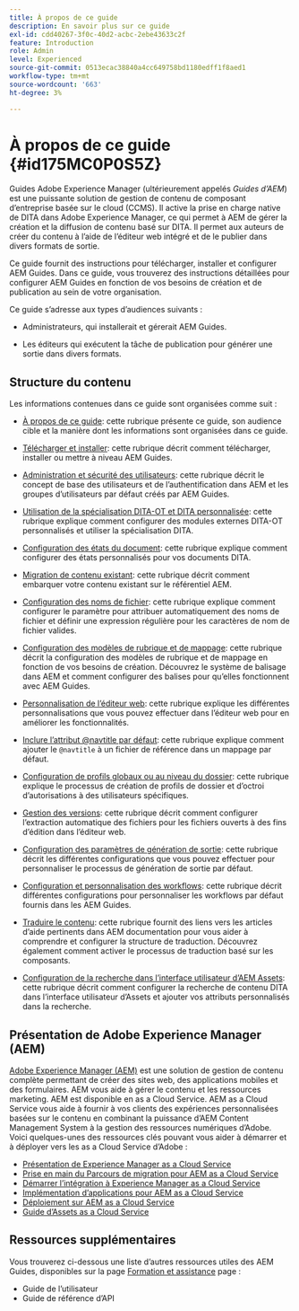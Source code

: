 ```yaml
---
title: À propos de ce guide
description: En savoir plus sur ce guide
exl-id: cdd40267-3f0c-40d2-acbc-2ebe43633c2f
feature: Introduction
role: Admin
level: Experienced
source-git-commit: 0513ecac38840a4cc649758bd1180edff1f8aed1
workflow-type: tm+mt
source-wordcount: '663'
ht-degree: 3%

---
```


# À propos de ce guide {#id175MC0P0S5Z}

Guides Adobe Experience Manager \(ultérieurement appelés *Guides d’AEM*\) est une puissante solution de gestion de contenu de composant d’entreprise basée sur le cloud \(CCMS\). Il active la prise en charge native de DITA dans Adobe Experience Manager, ce qui permet à AEM de gérer la création et la diffusion de contenu basé sur DITA. Il permet aux auteurs de créer du contenu à l’aide de l’éditeur web intégré et de le publier dans divers formats de sortie.

Ce guide fournit des instructions pour télécharger, installer et configurer AEM Guides. Dans ce guide, vous trouverez des instructions détaillées pour configurer AEM Guides en fonction de vos besoins de création et de publication au sein de votre organisation.

Ce guide s’adresse aux types d’audiences suivants :

- Administrateurs, qui installerait et gérerait AEM Guides.

- Les éditeurs qui exécutent la tâche de publication pour générer une sortie dans divers formats.


## Structure du contenu

Les informations contenues dans ce guide sont organisées comme suit :

- [À propos de ce guide](#id175MC0P0S5Z): cette rubrique présente ce guide, son audience cible et la manière dont les informations sont organisées dans ce guide.

- [Télécharger et installer](download-install.md#): cette rubrique décrit comment télécharger, installer ou mettre à niveau AEM Guides.

- [Administration et sécurité des utilisateurs](user-admin-sec.md#): cette rubrique décrit le concept de base des utilisateurs et de l’authentification dans AEM et les groupes d’utilisateurs par défaut créés par AEM Guides.

- [Utilisation de la spécialisation DITA-OT et DITA personnalisée](dita-ot-specialization.md#): cette rubrique explique comment configurer des modules externes DITA-OT personnalisés et utiliser la spécialisation DITA.

- [Configuration des états du document](customize-doc-state.md#): cette rubrique explique comment configurer des états personnalisés pour vos documents DITA.

- [Migration de contenu existant](migrate-content.md#): cette rubrique décrit comment embarquer votre contenu existant sur le référentiel AEM.

- [Configuration des noms de fichier](conf-file-names.md#): cette rubrique explique comment configurer le paramètre pour attribuer automatiquement des noms de fichier et définir une expression régulière pour les caractères de nom de fichier valides.

- [Configuration des modèles de rubrique et de mappage](conf-template-tags.md#): cette rubrique décrit la configuration des modèles de rubrique et de mappage en fonction de vos besoins de création. Découvrez le système de balisage dans AEM et comment configurer des balises pour qu’elles fonctionnent avec AEM Guides.

- [Personnalisation de l’éditeur web](conf-web-editor.md#): cette rubrique explique les différentes personnalisations que vous pouvez effectuer dans l’éditeur web pour en améliorer les fonctionnalités.

- [Inclure l’attribut @navtitle par défaut](auto-add-navtitle.md#): cette rubrique explique comment ajouter le `@navtitle` à un fichier de référence dans un mappage par défaut.

- [Configuration de profils globaux ou au niveau du dossier](conf-folder-level.md#): cette rubrique explique le processus de création de profils de dossier et d’octroi d’autorisations à des utilisateurs spécifiques.

- [Gestion des versions](version-management.md#): cette rubrique décrit comment configurer l’extraction automatique des fichiers pour les fichiers ouverts à des fins d’édition dans l’éditeur web.

- [Configuration des paramètres de génération de sortie](conf-output-generation.md#): cette rubrique décrit les différentes configurations que vous pouvez effectuer pour personnaliser le processus de génération de sortie par défaut.

- [Configuration et personnalisation des workflows](customize-workflows.md#): cette rubrique décrit différentes configurations pour personnaliser les workflows par défaut fournis dans les AEM Guides.

- [Traduire le contenu](translation.md#): cette rubrique fournit des liens vers les articles d’aide pertinents dans AEM documentation pour vous aider à comprendre et configurer la structure de traduction. Découvrez également comment activer le processus de traduction basé sur les composants.

- [Configuration de la recherche dans l’interface utilisateur d’AEM Assets](conf-dita-search.md#): cette rubrique décrit comment configurer la recherche de contenu DITA dans l’interface utilisateur d’Assets et ajouter vos attributs personnalisés dans la recherche.


## Présentation de Adobe Experience Manager \(AEM\)

[Adobe Experience Manager \(AEM\)](https://business.adobe.com/fr/products/experience-manager/adobe-experience-manager.html) est une solution de gestion de contenu complète permettant de créer des sites web, des applications mobiles et des formulaires. AEM vous aide à gérer le contenu et les ressources marketing. AEM est disponible en as a Cloud Service. AEM as a Cloud Service vous aide à fournir à vos clients des expériences personnalisées basées sur le contenu en combinant la puissance d’AEM Content Management System à la gestion des ressources numériques d’Adobe. Voici quelques-unes des ressources clés pouvant vous aider à démarrer et à déployer vers les as a Cloud Service d’Adobe :

- [Présentation de Experience Manager as a Cloud Service](https://experienceleague.adobe.com/docs/experience-manager-cloud-service/content/home.html?lang=en)
- [Prise en main du Parcours de migration pour AEM as a Cloud Service](https://experienceleague.adobe.com/docs/experience-manager-cloud-service/content/migration-journey/getting-started.html?lang=en)
- [Démarrer l’intégration à Experience Manager as a Cloud Service](https://experienceleague.adobe.com/docs/experience-manager-cloud-service/content/onboarding/home.html?lang=enhttps://experienceleague.adobe.com/docs/experience-manager-cloud-service/moving/home.html?lang=en)
- [Implémentation d’applications pour AEM as a Cloud Service](https://experienceleague.adobe.com/docs/experience-manager-cloud-service/implementing/home.html?lang=fr)
- [Déploiement sur AEM as a Cloud Service](https://experienceleague.adobe.com/docs/experience-manager-cloud-service/content/implementing/deploying/overview.html?lang=fr)
- [Guide d’Assets as a Cloud Service](https://experienceleague.adobe.com/docs/experience-manager-cloud-service/content/assets/home.html?lang=fr)

## Ressources supplémentaires

Vous trouverez ci-dessous une liste d’autres ressources utiles des AEM Guides, disponibles sur la page [Formation et assistance](https://helpx.adobe.com/support/xml-documentation-for-experience-manager.html) page :

- Guide de l’utilisateur
- Guide de référence d’API

